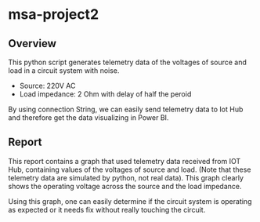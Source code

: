 # msa-project2

## Overview
This python script generates telemetry data of the voltages of source and load in a circuit system with noise. 
- Source: 220V AC
- Load impedance: 2 Ohm with delay of half the peroid

By using connection String, we can easily send telemetry data to Iot Hub and therefore get the data visualizing in Power BI.

## Report
This report contains a graph that  used telemetry data received from IOT Hub, containing values of the voltages of source and load. (Note that these telemetry data are simulated by python, not real data). This graph clearly shows the operating voltage across the source and the load impedance.

Using this graph, one can easily determine if the circuit system is operating as expected or it needs fix without really touching the circuit.